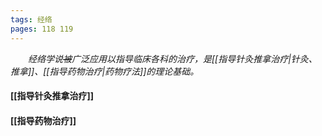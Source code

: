 ```yaml
---
tags: 经络
pages: 118 119
---
```

&emsp;&emsp;<dfn>经络学说~~被~~广泛应用以指导临床各科的治疗，是[[指导针灸推拿治疗|针灸、推拿]]、[[指导药物治疗|药物疗法]]的理论基础。</dfn>

#### [[指导针灸推拿治疗]]
#### [[指导药物治疗]]